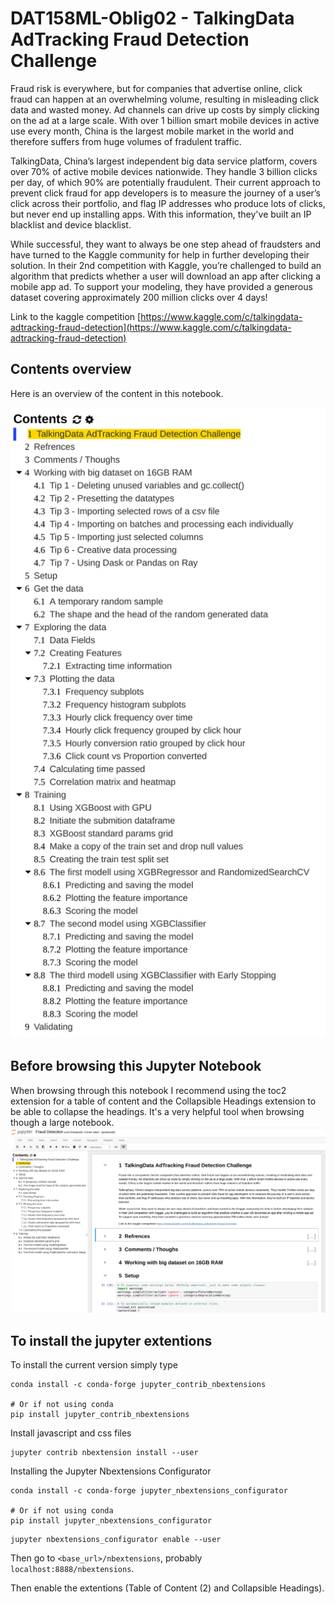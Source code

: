 # DAT158ML-Oblig02 - TalkingData AdTracking Fraud Detection Challenge

Fraud risk is everywhere, but for companies that advertise online, click fraud can happen at an overwhelming volume, resulting in misleading click data and wasted money. Ad channels can drive up costs by simply clicking on the ad at a large scale. With over 1 billion smart mobile devices in active use every month, China is the largest mobile market in the world and therefore suffers from huge volumes of fradulent traffic.

TalkingData, China’s largest independent big data service platform, covers over 70% of active mobile devices nationwide. They handle 3 billion clicks per day, of which 90% are potentially fraudulent. Their current approach to prevent click fraud for app developers is to measure the journey of a user’s click across their portfolio, and flag IP addresses who produce lots of clicks, but never end up installing apps. With this information, they've built an IP blacklist and device blacklist.

While successful, they want to always be one step ahead of fraudsters and have turned to the Kaggle community for help in further developing their solution. In their 2nd competition with Kaggle, you’re challenged to build an algorithm that predicts whether a user will download an app after clicking a mobile app ad. To support your modeling, they have provided a generous dataset covering approximately 200 million clicks over 4 days!

Link to the kaggle competition [https://www.kaggle.com/c/talkingdata-adtracking-fraud-detection](https://www.kaggle.com/c/talkingdata-adtracking-fraud-detection)

## Contents overview

Here is an overview of the content in this notebook.

![content](https://raw.githubusercontent.com/181192/DAT158ML-Oblig02/master/pictures/content.png)

## Before browsing this Jupyter Notebook

When browsing through this notebook I recommend using the toc2 extension for a table of content and
the Collapsible Headings extension to be able to collapse the headings. It's a very helpful tool when browsing though
a large notebook.
![jupyter_ext](https://raw.githubusercontent.com/181192/DAT158ML-Oblig02/master/pictures/notebook_ext.png)

## To install the jupyter extentions

To install the current version simply type

```shell
conda install -c conda-forge jupyter_contrib_nbextensions

# Or if not using conda
pip install jupyter_contrib_nbextensions
```

Install javascript and css files

```shell
jupyter contrib nbextension install --user
```

Installing the Jupyter Nbextensions Configurator

```shell
conda install -c conda-forge jupyter_nbextensions_configurator

# Or if not using conda
pip install jupyter_nbextensions_configurator
```

```shell
jupyter nbextensions_configurator enable --user
```

Then go to `<base_url>/nbextensions`, probably `localhost:8888/nbextensions`.

Then enable the extentions (Table of Content (2) and Collapsible Headings).

